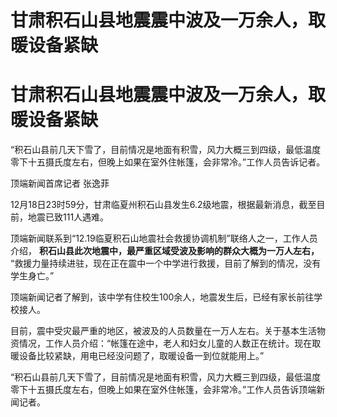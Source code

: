 # 甘肃积石山县地震震中波及一万余人，取暖设备紧缺

# 甘肃积石山县地震震中波及一万余人，取暖设备紧缺

“积石山县前几天下雪了，目前情况是地面有积雪，风力大概三到四级，最低温度零下十五摄氏度左右，但晚上如果在室外住帐篷，会非常冷。”工作人员告诉记者。

顶端新闻首席记者 张逸菲

12月18日23时59分，甘肃临夏州积石山县发生6.2级地震，根据最新消息，截至目前，地震已致111人遇难。

顶端新闻联系到“12.19临夏积石山地震社会救援协调机制”联络人之一，工作人员介绍，
**积石山县此次地震中，最严重区域受波及影响的群众大概为一万人左右，**
“救援力量持续进驻，现在正在震中一个中学进行救援，目前了解到的情况，没有学生身亡。”

顶端新闻记者了解到，该中学有住校生100余人，地震发生后，已经有家长前往学校接人。

目前，震中受灾最严重的地区，被波及的人员数量在一万人左右。关于基本生活物资情况，工作人员介绍：“帐篷在途中，老人和妇女儿童的人数正在统计。现在取暖设备比较紧缺，用电已经没问题了，取暖设备一到位就能用上。”

“积石山县前几天下雪了，目前情况是地面有积雪，风力大概三到四级，最低温度零下十五摄氏度左右，但晚上如果在室外住帐篷，会非常冷。”工作人员告诉顶端新闻记者。

